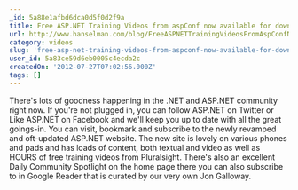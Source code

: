```yaml
---
_id: 5a88e1afbd6dca0d5f0d2f9a
title: Free ASP.NET Training Videos from aspConf now available for download or streaming
url: http://www.hanselman.com/blog/FreeASPNETTrainingVideosFromAspConfNowAvailableForDownloadOrStreaming.aspx
category: videos
slug: 'free-asp-net-training-videos-from-aspconf-now-available-for-download-or-streaming'
user_id: 5a83ce59d6eb0005c4ecda2c
createdOn: '2012-07-27T07:02:56.000Z'
tags: []
---
```


There's lots of goodness happening in the .NET and ASP.NET community right now. If you're not plugged in, you can follow ASP.NET on Twitter or Like ASP.NET on Facebook and we'll keep you up to date with all the great goings-in. You can visit, bookmark and subscribe to the newly revamped and oft-updated ASP.NET website. The new site is lovely on various phones and pads and has loads of content, both textual and video as well as HOURS of free training videos from Pluralsight. There's also an excellent Daily Community Spotlight on the home page there you can also subscribe to in Google Reader that is curated by our very own Jon Galloway.
